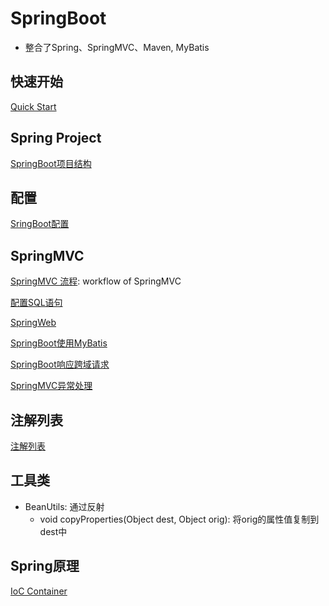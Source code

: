 # SpringBoot

- 整合了Spring、SpringMVC、Maven, MyBatis

## 快速开始

[Quick Start](SpringBoot_QuickStart.md)

## Spring Project

[SpringBoot项目结构](SpringBoot_Project_Structure.md)

## 配置

[SringBoot配置](SpringBoot_Configuration.md)

## SpringMVC

[SpringMVC 流程](SpringMVC_Workflow.md): workflow of SpringMVC

[配置SQL语句](Java_SpringMVC_Config_SQL.md)

[SpringWeb](SpringBoot_SpringWeb.md)

[SpringBoot使用MyBatis](SpringBoot_MyBatis.md)

[SpringBoot响应跨域请求](SpringBoot_Cross_Domain.md)

[SpringMVC异常处理](SpringMVC_Exception.md)

## 注解列表

[注解列表](SpringBoot_Annotation_List.md)

## 工具类

- BeanUtils: 通过反射
  - void copyProperties(Object dest, Object orig): 将orig的属性值复制到dest中

## Spring原理

[IoC Container](Spring_IoC_Container.md)

